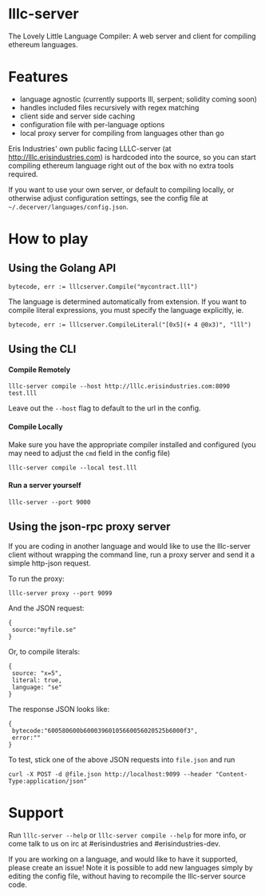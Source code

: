 lllc-server
===========

The Lovely Little Language Compiler: A web server and client for compiling ethereum languages.

# Features

- language agnostic (currently supports lll, serpent; solidity coming soon)
- handles included files recursively with regex matching
- client side and server side caching
- configuration file with per-language options
- local proxy server for compiling from languages other than go

Eris Industries' own public facing LLLC-server (at http://lllc.erisindustries.com) is hardcoded into the source,
so you can start compiling ethereum language right out of the box with no extra tools required.

If you want to use your own server, or default to compiling locally, or otherwise adjust configuration settings,
see the config file at `~/.decerver/languages/config.json`.

# How to play

## Using the Golang API

```
bytecode, err := lllcserver.Compile("mycontract.lll")
```

The language is determined automatically from extension. If you want to compile literal expressions, 
you must specify the language explicitly, ie.

```
bytecode, err := lllcserver.CompileLiteral("[0x5](+ 4 @0x3)", "lll")
```

## Using the CLI

#### Compile Remotely

```
lllc-server compile --host http://lllc.erisindustries.com:8090 test.lll 
```

Leave out the `--host` flag to default to the url in the config.

#### Compile Locally 
Make sure you have the appropriate compiler installed and configured (you may need to adjust the `cmd` field in the config file)

```
lllc-server compile --local test.lll
```

#### Run a server yourself

```
lllc-server --port 9000
```

## Using the json-rpc proxy server

If you are coding in another language and would like to use the lllc-server client without wrapping the command line, run a proxy server and send it a simple http-json request.

To run the proxy:

```
lllc-server proxy --port 9099
```

And the JSON request:

```
{
 source:"myfile.se"
}
```

Or, to compile literals:

```
{
 source: "x=5",
 literal: true,
 language: "se"
}
```

The response JSON looks like:

```
{
 bytecode:"600580600b60003960105660056020525b6000f3",
 error:""
}
```

To test, stick one of the above JSON requests into `file.json` and run

```
curl -X POST -d @file.json http://localhost:9099 --header "Content-Type:application/json"
```


# Support

Run `lllc-server --help` or `lllc-server compile --help` for more info, or come talk to us on irc at #erisindustries and #erisindustries-dev.

If you are working on a language, and would like to have it supported, please create an issue! Note it is possible to add new languages simply by editing the config file, without having to recompile the lllc-server source code.
